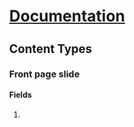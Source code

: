 # [Documentation][docs]

[docs]: ../index.html

## Content Types

### **Front page slide**

#### Fields

1. 